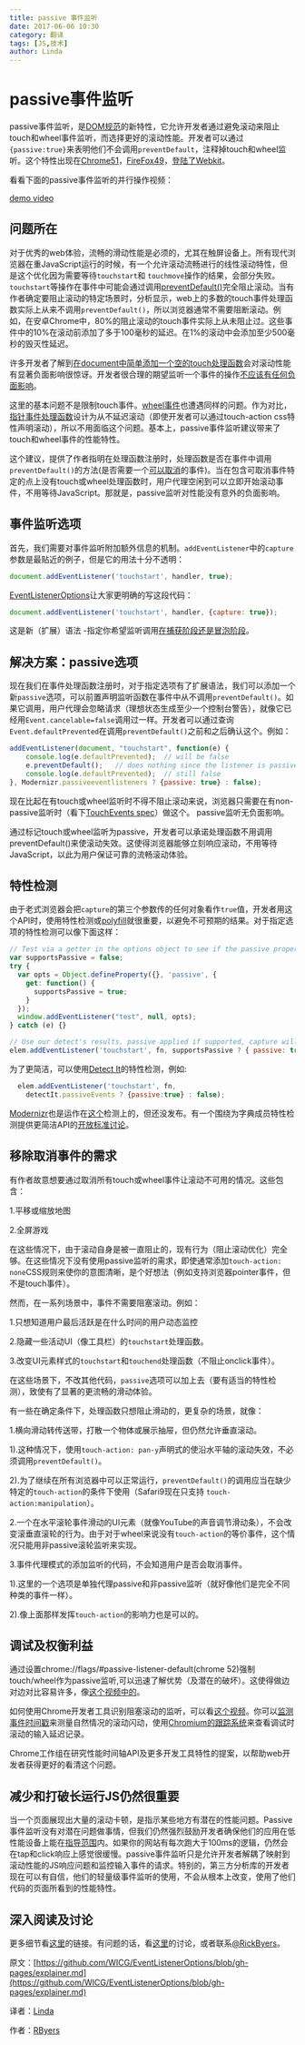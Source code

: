 ```yaml
---
title: passive 事件监听
date: 2017-06-06 10:30
category: 翻译
tags: [JS,技术]
author: Linda
---
```

# passive事件监听

passive事件监听，是[DOM规范](https://dom.spec.whatwg.org/#dom-eventlisteneroptions-passive)的新特性，它允许开发者通过避免滚动来阻止touch和wheel事件监听，而选择更好的滚动性能。开发者可以通过```{passive:true}```来表明他们不会调用```preventDefault```，注释掉touch和wheel监听。这个特性出现在[Chrome51](https://www.chromestatus.com/features/5745543795965952)，[FireFox49](https://bugzilla.mozilla.org/show_bug.cgi?id=1266066)，[登陆了Webkit](https://bugs.webkit.org/show_bug.cgi?id=158601)。

看看下面的passive事件监听的并行操作视频：

[demo video](https://www.youtube.com/watch?v=NPM6172J22g)
<!-- more -->

## 问题所在

对于优秀的web体验，流畅的滑动性能是必须的，尤其在触屏设备上。所有现代浏览器在重JavaScript运行的时候，有一个允许滚动流畅进行的线性滚动特性，但是这个优化因为需要等待```touchstart```和 ```touchmove```操作的结果，会部分失败。```touchstart```等操作在事件中可能会通过调用[preventDefault()](https://www.w3.org/TR/touch-events/#the-touchstart-event)完全阻止滚动。当有作者确定要阻止滚动的特定场景时，分析显示，web上的多数的touch事件处理函数实际上从来不调用```preventDefault()```，所以浏览器通常不需要阻断滚动。例如，在安卓Chrome中，80%的阻止滚动的touch事件实际上从未阻止过。这些事件中的10%在滚动前添加了多于100毫秒的延迟。在1%的滚动中会添加至少500毫秒的毁灭性延迟。

许多开发者了解到[在document中简单添加一个空的touch处理函数](http://rbyers.github.io/janky-touch-scroll.html)会对滚动性能有显著负面影响很惊讶。开发者很合理的期望监听一个事件的操作[不应该有任何负面影响](https://dom.spec.whatwg.org/#observing-event-listeners)。

这里的基本问题不是限制touch事件。[wheel事件](https://w3c.github.io/uievents/#events-wheelevents)也遭遇同样的问题。作为对比，[指针事件处理函数](https://w3c.github.io/pointerevents/)设计为从不延迟滚动（即使开发者可以通过touch-action css特性声明滚动），所以不用面临这个问题。基本上，passive事件监听建议带来了touch和wheel事件的性能特性。

这个建议，提供了作者指明在处理函数注册时，处理函数是否在事件中调用```preventDefault()```的方法(是否需要一个[可以取消](https://dom.spec.whatwg.org/#dom-event-cancelable)的事件)。当在包含可取消事件特定的点上没有touch或wheel处理函数时，用户代理空闲到可以立即开始滚动事件，不用等待JavaScript。那就是，passive监听对性能没有意外的负面影响。

## 事件监听选项

首先，我们需要对事件监听附加额外信息的机制。```addEventListener```中的```capture```参数是最贴近的例子，但是它的用法十分不透明：

```js
document.addEventListener('touchstart', handler, true);
```

[EventListenerOptions](https://dom.spec.whatwg.org/#dictdef-eventlisteneroptions)让大家更明确的写这段代码：

```js
document.addEventListener('touchstart', handler, {capture: true});
```

这是新（扩展）语法 -指定你希望监听调用[在捕获阶段还是冒泡阶段](http://javascript.info/bubbling-and-capturing#capturing)。

## 解决方案：passive选项

现在我们在事件处理函数注册时，对于指定选项有了扩展语法，我们可以添加一个新```passive```选项，可以前置声明监听函数在事件中从不调用```preventDefault()```。如果它调用，用户代理会忽略请求（理想状态生成至少一个控制台警告），就像它已经用```Event.cancelable=false```调用过一样。开发者可以通过查询```Event.defaultPrevented```在调用```preventDefault()```之前和之后确认这个。例如：

```js
addEventListener(document, "touchstart", function(e) {
    console.log(e.defaultPrevented);  // will be false
    e.preventDefault();   // does nothing since the listener is passive
    console.log(e.defaultPrevented);  // still false
}, Modernizr.passiveeventlisteners ? {passive: true} : false);
```

现在比起在有touch或wheel监听时不得不阻止滚动来说，浏览器只需要在有non-passive监听时（看下[TouchEvents spec](https://w3c.github.io/touch-events/#cancelability)）做这个。
passive监听无负面影响。

通过标记touch或wheel监听为passive，开发者可以承诺处理函数不用调用preventDefault()来使滚动失效。这使得浏览器能够立刻响应滚动，不用等待JavaScript，以此为用户保证可靠的流畅滚动体验。

## 特性检测

由于老式浏览器会把```capture```的第三个参数传的任何对象看作```true```值，开发者用这个API时，使用特性检测或[polyfill](https://github.com/WebReflection/dom4)就很重要，以避免不可预期的结果。对于指定选项的特性检测可以像下面这样：

```js
// Test via a getter in the options object to see if the passive property is accessed
var supportsPassive = false;
try {
  var opts = Object.defineProperty({}, 'passive', {
    get: function() {
      supportsPassive = true;
    }
  });
  window.addEventListener("test", null, opts);
} catch (e) {}

// Use our detect's results. passive applied if supported, capture will be false either way.
elem.addEventListener('touchstart', fn, supportsPassive ? { passive: true } : false); 
```

为了更简洁，可以使用[Detect It](https://github.com/rafrex/detect-it)的特性检测，例如:

```js
  elem.addEventListener('touchstart', fn,
    detectIt.passiveEvents ? {passive:true} : false);
```

[Modernizr](https://modernizr.com/)也是运作在[这个](https://github.com/Modernizr/Modernizr/issues/1894)检测上的，但还没发布。有一个围绕为字典成员特性检测提供更简洁API的[开放标准讨论](https://github.com/heycam/webidl/issues/107)。

## 移除取消事件的需求

有作者故意想要通过取消所有touch或wheel事件让滚动不可用的情况。这些包含：

1.平移或缩放地图

2.全屏游戏

在这些情况下，由于滚动自身是被一直阻止的，现有行为（阻止滚动优化）完全够。在这些情况下没有使用passive监听的需求，即使通常添加```touch-action: none```CSS规则来使你的意图清晰，是个好想法（例如支持浏览器pointer事件，但不是touch事件）。

然而，在一系列场景中，事件不需要阻塞滚动。例如：

1.只想知道用户最后活跃是在什么时间的用户动态监控

2.隐藏一些活动UI（像工具栏）的```touchstart```处理函数。

3.改变UI元素样式的```touchstart```和```touchend```处理函数（不阻止onclick事件）。

在这些场景下，不改其他代码，```passive```选项可以加上去（要有适当的特性检测），致使有了显著的更流畅的滑动体验。

有一些在确定条件下，处理函数只想阻止滑动的，更复杂的场景，就像：

1.横向滑动转传送带，打散一个物体或展示抽屉，但仍然允许垂直滚动。

1).这种情况下，使用```touch-action: pan-y```声明式的使沿水平轴的滚动失效，不必须调用```preventDefault()```。

2).为了继续在所有浏览器中可以正常运行，```preventDefault()```的调用应当在缺少特定的```touch-action```的条件下使用（Safari9现在只支持 ```touch-action:manipulation```）。

2.一个在水平滚轮事件滑动的UI元素（就像YouTube的声音调节滑动条），不会改变滚垂直滚轮的行为。由于对于wheel来说没有```touch-action```的等价事件，这个情况只能用非passive滚轮监听来实现。

3.事件代理模式的添加监听的代码，不会知道用户是否会取消事件。

1).这里的一个选项是单独代理passive和非passive监听（就好像他们是完全不同种类的事件一样）。

2).像上面那样发挥```touch-action```的影响力也是可以的。

## 调试及权衡利益

通过设置chrome://flags/#passive-listener-default(chrome 52)强制touch/wheel作为passive监听,可以迅速了解优势（及潜在的破坏）。这使得做边对边对比容易许多，像[这个视频中的](https://twitter.com/RickByers/status/719736672523407360)。

如何使用Chrome开发者工具识别阻塞滚动的监听，可以看[这个视频](https://www.youtube.com/watch?v=6-D_3yx_KVI)。你可以[监测事件时间戳](https://www.youtube.com/watch?v=6-D_3yx_KVI)来测量自然情况的滚动闪动，使用[Chromium的跟踪系统](https://www.chromium.org/developers/how-tos/trace-event-profiling-tool)来查看调试时滚动的输入延迟记录。

Chrome工作组在研究性能时间轴API及更多开发工具特性的提案，以帮助web开发者获得更好的看清这个问题。

## 减少和打破长运行JS仍然很重要

当一个页面展现出大量的滚动卡顿，是指示某些地方有潜在的性能问题。Passive 事件监听没有对潜在问题做事情，但我们仍然强烈鼓励开发者确保他们的应用在低性能设备上能在[指导范围](https://developers.google.com/web/fundamentals/performance/rail?hl=en)内。如果你的网站有每次跑大于100ms的逻辑，仍然会在tap和click响应上感觉很缓慢。passive事件监听只是允许开发者解耦了映射到滚动性能的JS响应问题和监控输入事件的请求。特别的，第三方分析库的开发者现在可以有自信，他们的轻量级事件监听的使用，不会从根本上改变，使用了他们代码的页面所看到的性能特性。

## 深入阅读及讨论

更多细节看[这里](https://github.com/WICG/EventListenerOptions)的链接。有问题的话，看[这里](https://github.com/WICG/EventListenerOptions/issues)的讨论，或者联系[@RickByers](https://twitter.com/RickByers/)。

原文：[https://github.com/WICG/EventListenerOptions/blob/gh-pages/explainer.md](https://github.com/WICG/EventListenerOptions/blob/gh-pages/explainer.md)

译者：[Linda](https://github.com/LindaWhite)

作者：[RByers](https://github.com/RByers)

